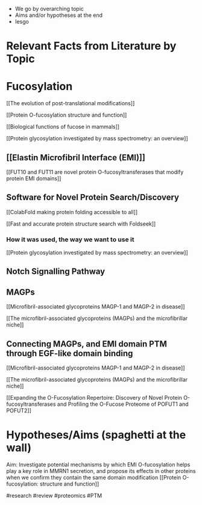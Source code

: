 - We go by overarching topic
- Aims and/or hypotheses at the end
- lesgo

# Relevant Facts from Literature by Topic

# Fucosylation


[[The evolution of post-translational modifications]]

[[Protein O-fucosylation structure and function]]

[[Biological functions of fucose in mammals]]

[[Protein glycosylation investigated by mass spectrometry: an overview]]

## [[Elastin Microfibril Interface (EMI)]]

[[FUT10 and FUT11 are novel protein O-fucosyltransferases that modify protein EMI domains]]

## Software for Novel Protein Search/Discovery

[[ColabFold making protein folding accessible to all]]


[[Fast and accurate protein structure search with Foldseek]]
### How it was used, the way we want to use it

[[Protein glycosylation investigated by mass spectrometry: an overview]]
## Notch Signalling Pathway


## MAGPs

[[Microfibril-associated glycoproteins MAGP-1 and MAGP-2 in disease]]

[[The microfibril-associated glycoproteins (MAGPs) and the microfibrillar niche]]

## Connecting MAGPs, and EMI domain PTM through EGF-like domain binding

[[Microfibril-associated glycoproteins MAGP-1 and MAGP-2 in disease]]

[[The microfibril-associated glycoproteins (MAGPs) and the microfibrillar niche]]

[[Expanding the O-Fucosylation Repertoire: Discovery of Novel Protein O-fucosyltransferases and Profiling the O-Fucose Proteome of POFUT1 and POFUT2]]


# Hypotheses/Aims (spaghetti at the wall)

Aim: Investigate potential mechanisms by which EMI O-fucosylation helps play a key role in MMRN1 secretion, and propose its effects in other proteins when we confirm they contain the same domain modification
[[Protein O-fucosylation: structure and function]]




#research #review #proteomics #PTM 
